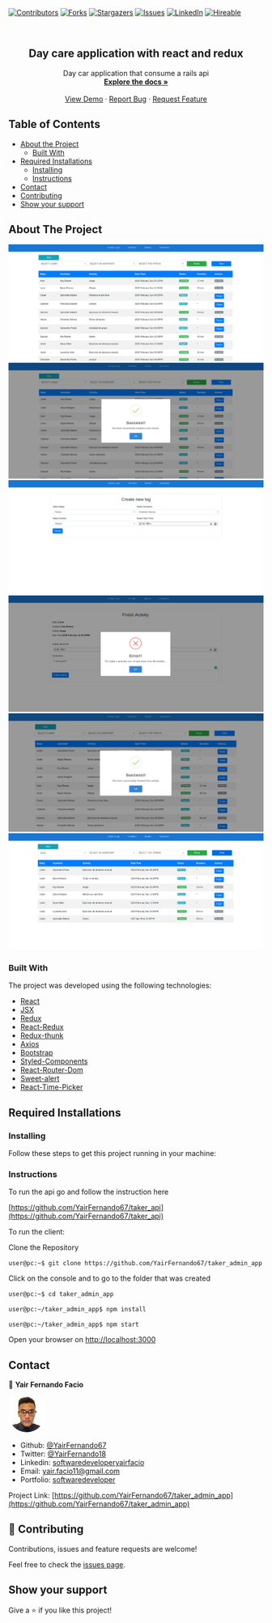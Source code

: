 [![Contributors][contributors-shield]][contributors-url]
[![Forks][forks-shield]][forks-url]
[![Stargazers][stars-shield]][stars-url]
[![Issues][issues-shield]][issues-url]
[![LinkedIn][linkedin-shield2]][linkedin-url2]
[![Hireable][hireable]][hireable-url]

<!-- PROJECT LOGO -->
<br />
<p align="center">
 <h2 align="center"> Day care application with react and redux </h2>

  <p align="center">
    Day car application that consume a rails api
    <br />
    <a href="https://github.com/YairFernando67/taker_admin_app"><strong>Explore the docs »</strong></a>
    <br />
    <br />
    <a href="https://github.com/YairFernando67/taker_admin_app">View Demo</a>
    ·
    <a href="https://github.com/YairFernando67/taker_admin_app/issues">Report Bug</a>
    ·
    <a href="https://github.com/YairFernando67/taker_admin_app/issues">Request Feature</a>
  </p>

</p>

## Table of Contents
* [About the Project](#about-the-project)
  * [Built With](#built-with)
* [Required Installations](#Required-Installations)
  * [Installing](#Installing)
  * [Instructions](#Instructions)
* [Contact](#contact)
* [Contributing](#Contributing)
* [Show your support](#Show-your-support)

## About The Project

![Screenshot Image](public/logoRepo.png) 
![Screenshot Image](public/logoRepo2.png) 
![Screenshot Image](public/logoRepo3.png) 
![Screenshot Image](public/logoRepo4.png) 
![Screenshot Image](public/logoRepo5.png) 
![Screenshot Image](public/logoRepo6.png) 

### Built With
The project was developed using the following technologies:
- [React](https://es.reactjs.org/)
- [JSX](https://reactjs.org/docs/introducing-jsx.html)
- [Redux](https://github.com/reduxjs/redux)
- [React-Redux](https://github.com/reduxjs/react-redux)
- [Redux-thunk](https://github.com/reduxjs/redux-thunk)
- [Axios](https://github.com/axios/axios)
- [Bootstrap](https://getbootstrap.com/docs/4.3/getting-started/introduction/)
- [Styled-Components](https://www.styled-components.com/)
- [React-Router-Dom](https://github.com/ReactTraining/react-router/tree/master/packages/react-router-dom)
- [Sweet-alert](https://sweetalert2.github.io/)
- [React-Time-Picker](https://www.npmjs.com/package/react-time-picker)

## Required Installations

### Installing

<p> Follow these steps to get this project running in your machine:</p>

### Instructions

<p>To run the api go and follow the instruction here</p>

[https://github.com/YairFernando67/taker_api](https://github.com/YairFernando67/taker_api)


<p>To run the client:</p>

Clone the Repository

```Shell
user@pc:~$ git clone https://github.com/YairFernando67/taker_admin_app
```

Click on the console and to go to the folder that was created

```Shell
user@pc:~$ cd taker_admin_app
```

```
user@pc:~/taker_admin_app$ npm install
```

```
user@pc:~/taker_admin_app$ npm start
```

Open your browser on [http://localhost:3000](http://localhost:3000)

## Contact

👤 **Yair Fernando Facio**

<a href="https://yairfernando67.github.io/Portfolio/" target="_blank">
    
  ![Screenshot Image](public/logo.jpg) 

</a>

- Github: [@YairFernando67](https://github.com/YairFernando67)
- Twitter: [@YairFernando18](https://twitter.com/YairFernando18)
- Linkedin: [softwaredeveloperyairfacio](https://www.linkedin.com/in/softwaredeveloperyairfacio/)
- Email: [yair.facio11@gmail.com](https://mail.google.com/mail/?view=cm&fs=1&tf=1&to=yair.facio11@gmail.com)
- Portfolio: [softwaredeveloper](https://yairfernando67.github.io/Portfolio/)

<p align="center">

  Project Link: [https://github.com/YairFernando67/taker_admin_app](https://github.com/YairFernando67/taker_admin_app)

</p>

## 🤝 Contributing

Contributions, issues and feature requests are welcome!

Feel free to check the [issues page](https://github.com/YairFernando67/taker_admin_app/issues).

## Show your support

Give a ⭐️ if you like this project!

<!-- MARKDOWN LINKS & IMAGES -->
[contributors-shield]: https://img.shields.io/github/contributors/YairFernando67/taker_admin_app.svg?style=flat-square
[contributors-url]: https://github.com/YairFernando67/taker_admin_app/graphs/contributors
[forks-shield]: https://img.shields.io/github/forks/YairFernando67/taker_admin_app.svg?style=flat-square
[forks-url]: https://github.com/YairFernando67/taker_admin_app/network/members
[stars-shield]: https://img.shields.io/github/stars/YairFernando67/taker_admin_app.svg?style=flat-square
[stars-url]: https://github.com/YairFernando67/taker_admin_app/stargazers
[issues-shield]: https://img.shields.io/github/issues/YairFernando67/taker_admin_app.svg?style=flat-square
[issues-url]: https://github.com/YairFernando67/taker_admin_app/issues
[license-shield]: https://img.shields.io/github/license/YairFernando67/taker_admin_app.svg?style=flat-square
[license-url]: https://github.com/YairFernando67/taker_admin_app/blob/master/LICENSE.txt
[linkedin-shield2]: https://img.shields.io/badge/-LinkedIn-black.svg?style=flat-square&logo=linkedin&colorB=555
[linkedin-url2]: https://www.linkedin.com/in/softwaredeveloperyairfacio/
[hireable]: https://cdn.rawgit.com/hiendv/hireable/master/styles/flat/yes.svg
[hireable-url]: https://www.linkedin.com/in/softwaredeveloperyairfacio/